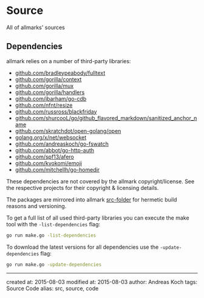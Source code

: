 # Source

All of allmarks' sources

## Dependencies

allmark relies on a number of third-party libraries:

- [github.com/bradleypeabody/fulltext](github.com/bradleypeabody/fulltext)
- [github.com/gorilla/context](github.com/gorilla/context)
- [github.com/gorilla/mux](github.com/gorilla/mux)
- [github.com/gorilla/handlers](github.com/gorilla/handlers)
- [github.com/jbarham/go-cdb](github.com/jbarham/go-cdb)
- [github.com/nfnt/resize](github.com/nfnt/resize)
- [github.com/russross/blackfriday](github.com/russross/blackfriday)
- [github.com/shurcooL/go/github_flavored_markdown/sanitized_anchor_name](github.com/shurcooL/go/github_flavored_markdown/sanitized_anchor_name)
- [github.com/skratchdot/open-golang/open](github.com/skratchdot/open-golang/open)
- [golang.org/x/net/websocket](golang.org/x/net/websocket)
- [github.com/andreaskoch/go-fswatch](github.com/andreaskoch/go-fswatch)
- [github.com/abbot/go-http-auth](github.com/abbot/go-http-auth)
- [github.com/spf13/afero](github.com/spf13/afero)
- [github.com/kyokomi/emoji](github.com/kyokomi/emoji)
- [github.com/mitchellh/go-homedir](github.com/mitchellh/go-homedir)

These dependencies are not covered by the allmark copyright/license. See the respective projects for their copyright & licensing details.

The packages are mirrored into allmark [src-folder](src) for hermetic build reasons and versioning.

To get a full list of all used third-party libraries you can execute the make tool with the `-list-dependencies` flag:

```bash
go run make.go -list-dependencies
```

To download the latest versions for all dependencies use the `-update-dependencies` flag:

```bash
go run make.go -update-dependencies
```

---

created at: 2015-08-03
modified at: 2015-08-03
author: Andreas Koch
tags: Source Code
alias: src, source, code
